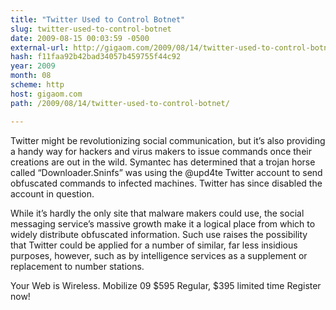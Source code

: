 ```yaml
---
title: "Twitter Used to Control Botnet"
slug: twitter-used-to-control-botnet
date: 2009-08-15 00:03:59 -0500
external-url: http://gigaom.com/2009/08/14/twitter-used-to-control-botnet/
hash: f11faa92b42bad34057b459755f44c92
year: 2009
month: 08
scheme: http
host: gigaom.com
path: /2009/08/14/twitter-used-to-control-botnet/

---
```


Twitter might be revolutionizing social communication, but it’s also providing a handy way for hackers and virus makers to issue commands once their creations are out in the wild. Symantec has determined that a trojan horse called “Downloader.Sninfs” was using the @upd4te Twitter account to send obfuscated commands to infected machines. Twitter has since disabled the account in question.

While it’s hardly the only site that malware makers could use, the social messaging service’s massive growth make it a logical place from which to widely distribute obfuscated information. Such use raises the possibility that Twitter could be applied for a number of similar, far less insidious purposes, however, such as by intelligence services as a supplement or replacement to number stations.




 
Your Web is Wireless. Mobilize 09
$595 Regular, $395 limited time
Register now!
    

